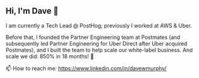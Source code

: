 ## Hi, I'm Dave 👋

I am currently a Tech Lead @ PostHog; previously I worked at AWS & Uber.

Before that, I founded the Partner Engineering team at Postmates (and subsequently led Partner Engineering for Uber Direct after Uber acquired Postmates), and I built the team to help scale our white-label business.  And scale we did: 850% in 18 months! 🚀

📫 How to reach me: https://www.linkedin.com/in/davewmurphy/

